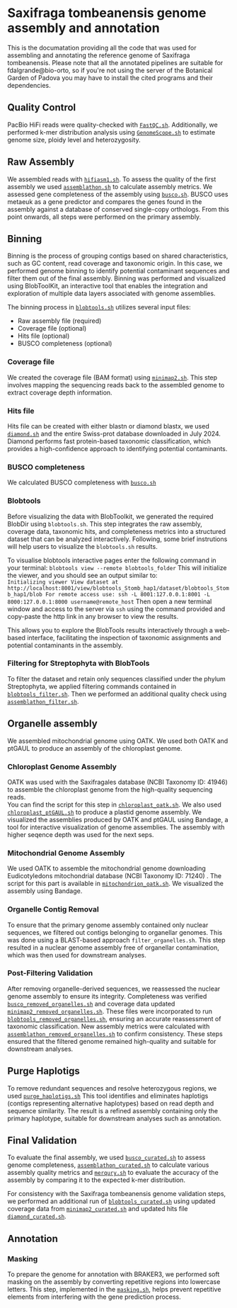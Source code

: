 # Saxifraga tombeanensis genome assembly and annotation
This is the documatation providing all the code that was used for assembling and annotating the reference genome of Saxifraga tombeanensis. 
Please note that all the annotated pipelines are suitable for fdalgrande@bio-orto, so if you're not using the server of the Botanical Garden of Padova you may have to install the cited programs and their dependencies.

## Quality Control
PacBio HiFi reads were quality-checked with [`FastQC.sh`](Quality%20Control/FastQC.sh).
Additionally, we performed k-mer distribution analysis using [`GenomeScope.sh`](Quality%20Control/GenomeScope.sh) to estimate genome size, ploidy level and heterozygosity.

## Raw Assembly
We assembled reads with [`hifiasm1.sh`](Raw%20Assembly/hifiasm1.sh).
To assess the quality of the first assembly we used [`assemblathon.sh`](Raw%20Assembly/assemblathon.sh) to calculate assembly metrics. We assessed gene completeness of the assembly using [`busco.sh`](Raw%20Assembly/busco.sh). BUSCO uses metaeuk as a gene predictor and compares the genes found in the assembly against a database of conserved single-copy orthologs. 
From this point onwards, all steps were performed on the primary assembly.

## Binning
Binning is the process of grouping contigs based on shared characteristics, such as GC content, read coverage and taxonomic origin. In this case, we performed genome binning  to identify potential contaminant sequences and filter them out of the final assembly.
Binning was performed and visualized using BlobToolKit, an interactive tool that enables the integration and exploration of multiple data layers associated with genome assemblies.

The binning process in [`blobtools.sh`](Binning/blobtools.sh) utilizes several input files:
 - Raw assembly file (required)
 - Coverage file (optional)
 - Hits file (optional)
 - BUSCO completeness (optional)

### Coverage file
We created the coverage file (BAM format) using [`minimap2.sh`](Binning/minimap2.sh).
This step involves mapping the sequencing reads back to the assembled genome to extract coverage depth information.

### Hits file
Hits file can be created with either blastn or diamond blastx, we used [`diamond.sh`](Binning/diamond.sh) and the entire Swiss-prot database downloaded in July 2024. Diamond performs fast protein-based taxonomic classification, which provides a high-confidence approach to identifying potential contaminants.

### BUSCO completeness
We calculated BUSCO completeness with [`busco.sh`](Raw%20Assembly/busco.sh)

### Blobtools 
Before visualizing the data with BlobToolkit, we generated the required BlobDir using `blobtools.sh`. This step integrates the raw assembly, coverage data, taxonomic hits, and completeness metrics into a structured dataset that can be analyzed interactively.
Following, some brief instrutions will help users to visualize the `blobtools.sh` results.

To visualise blobtools interactive pages enter the following command in your terminal:
 `blobtools view --remote blobtools_folder`
This will initialize the viewer, and you should see an output similar to:  
 `Initializing viewer
 View dataset at http://localhost:8001/view/blobtools_Stomb_hap1/dataset/blobtools_Stomb_hap1/blob
 For remote access use:
 ssh -L 8001:127.0.0.1:8001 -L 8000:127.0.0.1:8000 username@remote_host`
Then open a new terminal window and access to the server via `ssh` using the command provided and copy-paste the http link in any browser to view the results.

This allows you to explore the BlobTools results interactively through a web-based interface, facilitating the inspection of taxonomic assignments and potential contaminants in the assembly.

### Filtering for Streptophyta with BlobTools
To filter the dataset and retain only sequences classified under the phylum Streptophyta, we applied filtering commands contained in [`blobtools_filter.sh`](Binning/blobtools_filter.sh).
Then we performed an additional quality check using [`assemblathon_filter.sh`](Binning/assemblathon_filter.sh).

## Organelle assembly
We assembled mitochondrial genome using OATK. We used both OATK and ptGAUL to produce an assembly of the chloroplast genome.

### Chloroplast Genome Assembly
OATK was used with the Saxifragales database (NCBI Taxonomy ID: 41946) to assemble the chloroplast genome from the high-quality sequencing reads.  
You can find the script for this step in [`chloroplast_oatk.sh`](Organelle%20Assembly/chloroplast_oatk.sh).
We also used [`chloroplast_ptGAUL.sh`](Organelle%20Assembly/chloroplast_ptGAUL.sh) to produce a plastid genome assembly.
We visualized the assemblies produced by OATK and ptGAUL using Bandage, a tool for interactive visualization of genome assemblies. The assembly with higher seqence depth was used for the next seps. 

### Mitochondrial Genome Assembly
We used OATK to assemble the mitochondrial genome downloading Eudicotyledons mitochondrial database (NCBI Taxonomy ID: 71240) .
The script for this part is available in [`mitochondrion_oatk.sh`](Organelle%20Assembly/mitochondrion_oatk.sh).
We visualized the assembly using Bandage.

### Organelle Contig Removal
To ensure that the primary genome assembly contained only nuclear sequences, we filtered out contigs belonging to organellar genomes. This was done using a BLAST-based approach `filter_organelles.sh`. 
This step resulted in a nuclear genome assembly free of organellar contamination, which was then used for downstream analyses.

### Post-Filtering Validation
After removing organelle-derived sequences, we reassessed the nuclear genome assembly to ensure its integrity. Completeness was verified [`busco_removed_organelles.sh`](Organelle%20Assembly/busco_removed_organelles.sh) and coverage data updated [`minimap2_removed_organelles.sh`](Organelle%20Assembly/minimap2_removed_organelles.sh). These files were incorporated to run [`blobtools_removed_organelles.sh`](Organelle%20Assembly/blobtools_removed_organelles.sh), ensuring an accurate reassessment of taxonomic classification.
New assembly metrics were calculated with [`assemblathon_removed_organelles.sh`](Organelle%20Assembly/assemblathon_removed_organelles.sh) to confirm consistency. These steps ensured that the filtered genome remained high-quality and suitable for downstream analyses.

## Purge Haplotigs
To remove redundant sequences and resolve heterozygous regions, we used [`purge_haplotigs.sh`](Purge%20Haplotigs/purge_haplotigs.sh) This tool identifies and eliminates haplotigs (contigs representing alternative haplotypes) based on read depth and sequence similarity. The result is a refined assembly containing only the primary haplotype, suitable for downstream analyses such as annotation.

## Final Validation
To evaluate the final assembly, we used [`busco_curated.sh`](Final%20Validation/busco_curated.sh) to assess genome completeness, [`assemblathon_curated.sh`](Final%20Validation/assemblathon_curated.sh) to calculate various assembly quality metrics and [`merqury.sh`](Final%20Validation/merqury.sh) to evaluate the accuracy of the assembly by comparing it to the expected k-mer distribution.

For consistency with the Saxifraga tombeanensis genome validation steps, we performed an additional run of [`blobtools_curated.sh`](Final%20Validation/blobtools_curated.sh) using updated coverage data from [`minimap2_curated.sh`](Final%20Validation/minimap2_curated.sh) and updated hits file [`diamond_curated.sh`](Final%20Validation/diamond_curated.sh).

##  Annotation

### Masking
To prepare the genome for annotation with BRAKER3, we performed soft masking on the assembly by converting repetitive regions into lowercase letters. This step, implemented in the [`masking.sh`](Annotation/masking.sh), helps prevent repetitive elements from interfering with the gene prediction process.
